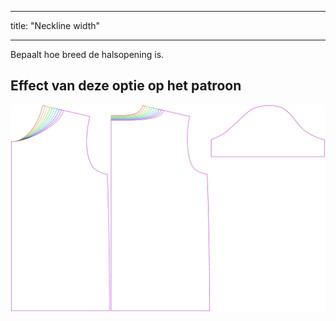 - - -
title: "Neckline width"
- - -

Bepaalt hoe breed de halsopening is.

## Effect van deze optie op het patroon

![Deze afbeelding toont het effect van deze optie door meerdere varianten die een andere waarde hebben voor deze optie te vervangen](teagan_necklinewidth_sample.svg "Effect of this option on the pattern")
